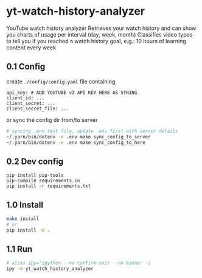 # yt-watch-history-analyzer

YouTube watch history analyzer
Retrieves your watch history and can show you charts of usage per interval (day, week, month)
Classifies video types to tell you if you reached a watch history goal, e.g.: 10 hours of learning content every week

## 0.1 Config

create `./config/config.yaml` file containing

```vim
api_key: # ADD YOUTUBE v3 API KEY HERE AS STRING
client_id: ...
client_secret: ...
client_secret_file: ...
```

or sync the config dir from/to server

```bash
# syncing .env.test file, update .env first with server details
~/.yarn/bin/dotenv -e .env make sync_config_to_server
~/.yarn/bin/dotenv -e .env make sync_config_to_here

```

## 0.2 Dev config

```
pip install pip-tools
pip-compile requirements.in
pip install -r requirements.txt
```

## 1.0 Install

```bash
make install
# or
pip install -U .
```

## 1.1 Run

```bash
# alias ipy="ipython --no-confirm-exit --no-banner -i
ipy -m yt_watch_history_analyzer
```
